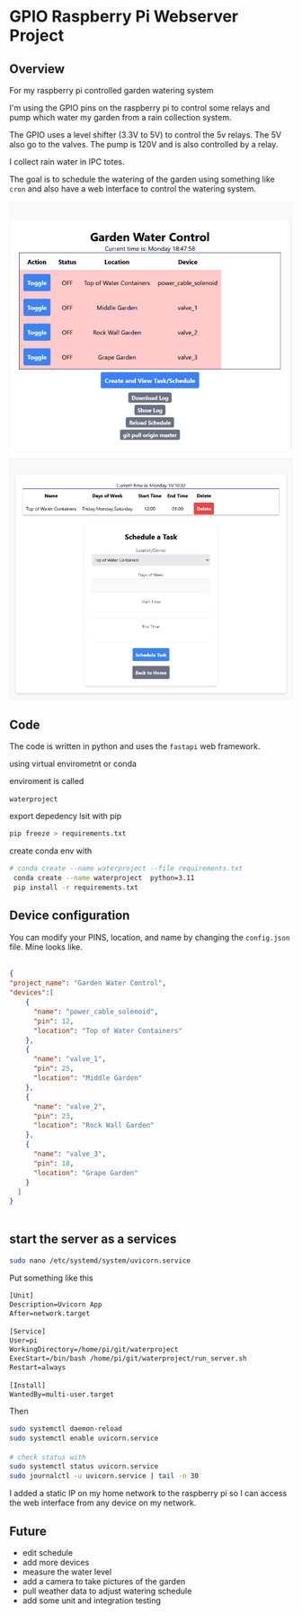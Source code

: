 # GPIO Raspberry Pi Webserver Project

## Overview

For my raspberry pi controlled garden watering system

I'm using the GPIO pins on the raspberry pi to control some relays and pump which water my garden from a rain collection system.

The GPIO uses a level shifter (3.3V to 5V) to control the 5v relays. The 5V also go to the valves. The pump is 120V and is also controlled by a relay.

I collect rain water in IPC totes.

The goal is to schedule the watering of the garden using something like `cron` and also have a web interface to control the watering system.

![Image description](imgs/waterproject.png)

![Image description](imgs/schedule2.png)

## Code

The code is written in python and uses the `fastapi` web framework.

using virtual envirometnt or conda

enviroment is called

`waterproject`

export depedency lsit with pip

```bash
pip freeze > requirements.txt
```

create conda env with

```bash
# conda create --name waterproject --file requirements.txt
 conda create --name waterproject  python=3.11
 pip install -r requirements.txt
```

## Device configuration

You can modify your PINS, location, and name by changing the `config.json` file. Mine looks like.

```json

{
"project_name": "Garden Water Control",
"devices":[
    {
      "name": "power_cable_solenoid",
      "pin": 12,
      "location": "Top of Water Containers"
    },
    {
      "name": "valve_1",
      "pin": 25,
      "location": "Middle Garden"
    },
    {
      "name": "valve_2",
      "pin": 23,
      "location": "Rock Wall Garden"
    },
    {
      "name": "valve_3",
      "pin": 18,
      "location": "Grape Garden"
    }
  ]
}
  
```

## start the server as a services

```bash
sudo nano /etc/systemd/system/uvicorn.service
```

Put something like this

```init
[Unit]
Description=Uvicorn App
After=network.target

[Service]
User=pi
WorkingDirectory=/home/pi/git/waterproject
ExecStart=/bin/bash /home/pi/git/waterproject/run_server.sh
Restart=always

[Install]
WantedBy=multi-user.target
```

Then

```bash
sudo systemctl daemon-reload
sudo systemctl enable uvicorn.service

# check status with 
sudo systemctl status uvicorn.service
sudo journalctl -u uvicorn.service | tail -n 30

```

I added a static IP on my home network to the raspberry pi so I can access the web interface from any device on my network.


## Future

* edit schedule
* add more devices
* measure the water level 
* add a camera to take pictures of the garden
* pull weather data to adjust watering schedule
* add some unit and integration testing

